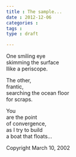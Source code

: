 ```yaml
---
title : The sample...
date : 2012-12-06
categories : 
tags : 
type : draft

---
```

  
  
  
One smiling eye  
skimming the surface  
llike a periscope.  
  
The other,  
frantic,  
searching the ocean floor  
for scraps.  
  
You  
are the point  
of convergence,  
as I try to build  
a boat that floats...  
  
Copyright March 10, 2002